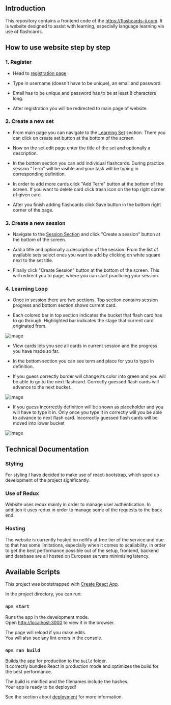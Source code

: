 ## Introduction

This repository contains a frontend code of the https://flashcards-jj.com.
It is website designed to assist with learning, especially language learning via use of flashcards.

## How to use website step by step

### 1. Register

* Head to [registration page](https://flashcards-jj.com/register)
* Type in username (doesn't have to be unique), an email and password.

* Email has to be unique and password has to be at least 8 characters long.

* After registration you will be redirected to main page of website.

### 2. Create a new set

* From main page you can navigate to the [Learning Set](https://flashcards-jj.com/sets) section. There you can click on create set button at the bottom of the screen. 

* Now on the set edit page enter the title of the set and optionally a description.

* In the bottom section you can add individual flashcards. During practice session "Term" will be visible and your task will be typing in corresponding definition.

* In order to add more cards click "Add Term" button at the bottom of the screen. If you want to delete card click trash icon on the top right corner of given card.

* After you finish adding flashcards click Save button in the bottom right corner of the page.

### 3. Create a new session

* Navigate to the [Session Section](https://flashcards-jj.com/sessions) and click "Create a session" button at the bottom of the screen.

* Add a title and optionally a description of the session. From the list of available sets select ones you want to add by clicking on white square next to the set title.

* Finally click "Create Session" button at the bottom of the screen. This will redirect you to page, where you can start practicing your session.

### 4. Learning Loop

* Once in session there are two sections. Top section contains session progress and bottom section shows current card.

* Each colored bar in top section indicates the bucket that flash card has to go through. Highlighted bar indicates the stage that current card originated from.

![image](https://user-images.githubusercontent.com/19439874/149222494-d07d9882-912e-40a0-9344-7ae4e2b832a4.png)

* View cards lets you see all cards in current session and the progress you have made so far. 

* In the bottom section you can see term and place for you to type in definition.

* If you guess correctly border will change its color into green and you will be able to go to the next flashcard. Correctly guessed flash cards will advance to the next bucket.

![image](https://user-images.githubusercontent.com/19439874/149223234-66262f8c-0250-4c87-92cb-22780e2ed499.png)

* If you guess incorrectly definition will be shown as placeholder and you will have to type it in. Only once you type it in correctly will you be able to advance to next flash card. Incorrectly guessed flash cards will be moved into lower bucket

![image](https://user-images.githubusercontent.com/19439874/149223378-09145649-0f7b-4df6-a81a-067b82fbbd70.png)

## Technical Documentation

### Styling

For styling I have decided to make use of react-bootstrap, which sped up development of the project significantly. 

### Use of Redux

Website uses redux mainly in order to manage user authentication. In addition it uses redux in order to manage some of the requests to the back end. 

### Hosting

The website is currently hosted on netlify at free tier of the service and due to that has some limitations, especially when it comes to scaliability. In order to get the best performance possible out of the setup, frontend, backend and database are all hosted on European servers minimising latency. 

## Available Scripts

This project was bootstrapped with [Create React App](https://github.com/facebook/create-react-app).

In the project directory, you can run:

### `npm start`

Runs the app in the development mode.\
Open [http://localhost:3000](http://localhost:3000) to view it in the browser.

The page will reload if you make edits.\
You will also see any lint errors in the console.

### `npm run build`

Builds the app for production to the `build` folder.\
It correctly bundles React in production mode and optimizes the build for the best performance.

The build is minified and the filenames include the hashes.\
Your app is ready to be deployed!

See the section about [deployment](https://facebook.github.io/create-react-app/docs/deployment) for more information.
